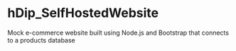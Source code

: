 # hDip_SelfHostedWebsite
Mock e-commerce website built using Node.js and Bootstrap that connects to a products database
